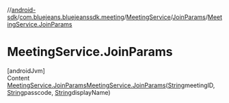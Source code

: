 //[android-sdk](../../../../index.md)/[com.bluejeans.bluejeanssdk.meeting](../../index.md)/[MeetingService](../index.md)/[JoinParams](index.md)/[MeetingService.JoinParams](-meeting-service.-join-params.md)



# MeetingService.JoinParams  
[androidJvm]  
Content  
[MeetingService.JoinParams](index.md)[MeetingService.JoinParams](-meeting-service.-join-params.md)([String](https://developer.android.com/reference/kotlin/java/lang/String.html)meetingID, [String](https://developer.android.com/reference/kotlin/java/lang/String.html)passcode, [String](https://developer.android.com/reference/kotlin/java/lang/String.html)displayName)  
  



